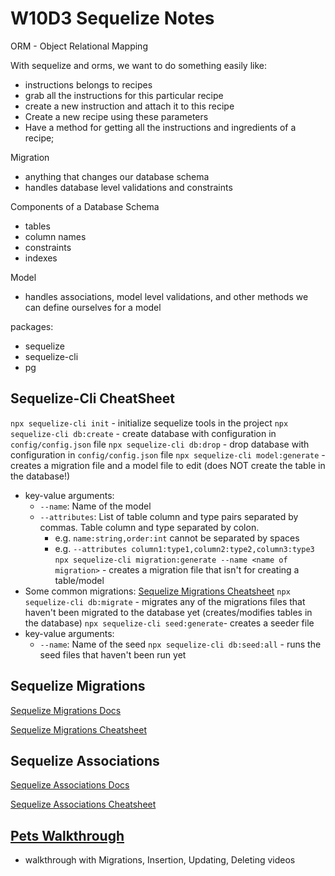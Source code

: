 # W10D3 Sequelize Notes

ORM - Object Relational Mapping

With sequelize and orms, we want to do something easily like:
- instructions belongs to recipes
- grab all the instructions for this particular recipe
- create a new instruction and attach it to this recipe
- Create a new recipe using these parameters
- Have a method for getting all the instructions and ingredients of a recipe;

Migration
- anything that changes our database schema
- handles database level validations and constraints

Components of a Database Schema
- tables
- column names
- constraints
- indexes

Model
- handles associations, model level validations, and other methods we can define
ourselves for a model

packages:
- sequelize
- sequelize-cli
- pg

## Sequelize-Cli CheatSheet

`npx sequelize-cli init` - initialize sequelize tools in the project
`npx sequelize-cli db:create` - create database with configuration in `config/config.json` file
`npx sequelize-cli db:drop` - drop database with configuration in `config/config.json` file
`npx sequelize-cli model:generate` - creates a migration file and a model file to edit (does NOT create the table in the database!)
  - key-value arguments:
      - `--name`: Name of the model
      - `--attributes`: List of table column and type pairs separated by commas. Table column and type separated by colon.
          - e.g. `name:string,order:int` cannot be separated by spaces
          - e.g. `--attributes column1:type1,column2:type2,column3:type3`
`npx sequelize-cli migration:generate --name <name of migration>` - creates a migration file that isn't for creating a table/model
  - Some common migrations: [Sequelize Migrations Cheatsheet]
`npx sequelize-cli db:migrate` - migrates any of the migrations files that haven't been migrated to the database yet (creates/modifies tables in the database)
`npx sequelize-cli seed:generate`- creates a seeder file
  - key-value arguments:
      - `--name`: Name of the seed
`npx sequelize-cli db:seed:all` - runs the seed files that haven't been run yet

## Sequelize Migrations

[Sequelize Migrations Docs]

[Sequelize Migrations Cheatsheet]

## Sequelize Associations

[Sequelize Associations Docs]

[Sequelize Associations Cheatsheet]

## [Pets Walkthrough]

- walkthrough with Migrations, Insertion, Updating, Deleting videos

[Sequelize Associations Docs]: https://sequelize.org/master/manual/assocs.html
[Sequelize Migrations Docs]: https://sequelize.org/master/manual/query-interface.html
[Sequelize Associations Cheatsheet]: ./sequelize-associations.md
[Sequelize Migrations Cheatsheet]: ./sequelize-migrations.md
[Pets Walkthrough]: ./pets-walkthrough.md